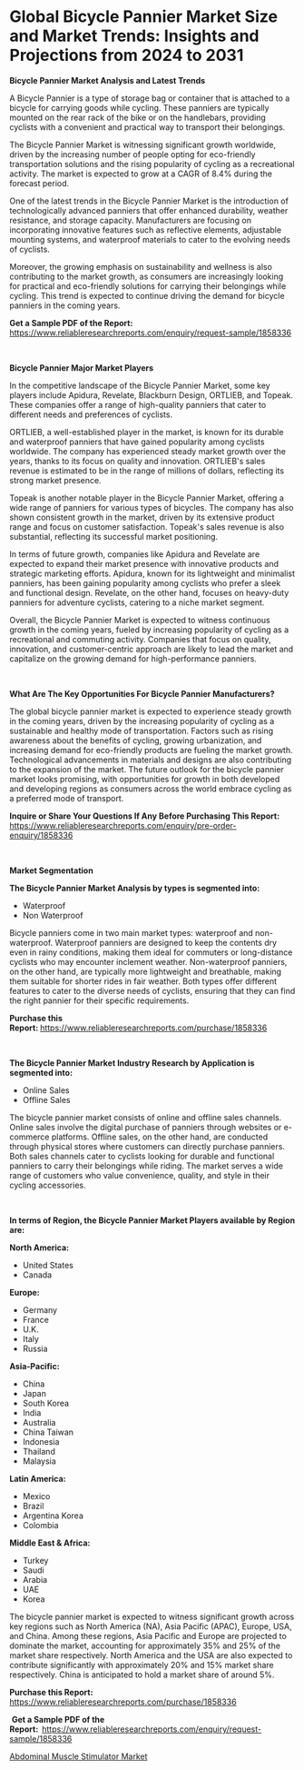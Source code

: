 <p><h1>Global Bicycle Pannier Market Size and Market Trends: Insights and Projections from 2024 to 2031</h1></p><p><strong>Bicycle Pannier Market Analysis and Latest Trends</strong></p>
<p><p>A Bicycle Pannier is a type of storage bag or container that is attached to a bicycle for carrying goods while cycling. These panniers are typically mounted on the rear rack of the bike or on the handlebars, providing cyclists with a convenient and practical way to transport their belongings.</p><p>The Bicycle Pannier Market is witnessing significant growth worldwide, driven by the increasing number of people opting for eco-friendly transportation solutions and the rising popularity of cycling as a recreational activity. The market is expected to grow at a CAGR of 8.4% during the forecast period.</p><p>One of the latest trends in the Bicycle Pannier Market is the introduction of technologically advanced panniers that offer enhanced durability, weather resistance, and storage capacity. Manufacturers are focusing on incorporating innovative features such as reflective elements, adjustable mounting systems, and waterproof materials to cater to the evolving needs of cyclists.</p><p>Moreover, the growing emphasis on sustainability and wellness is also contributing to the market growth, as consumers are increasingly looking for practical and eco-friendly solutions for carrying their belongings while cycling. This trend is expected to continue driving the demand for bicycle panniers in the coming years.</p></p>
<p><strong>Get a Sample PDF of the Report:&nbsp;</strong> <a href="https://www.reliableresearchreports.com/enquiry/request-sample/1858336">https://www.reliableresearchreports.com/enquiry/request-sample/1858336</a></p>
<p>&nbsp;</p>
<p><strong>Bicycle Pannier Major Market Players</strong></p>
<p><p>In the competitive landscape of the Bicycle Pannier Market, some key players include Apidura, Revelate, Blackburn Design, ORTLIEB, and Topeak. These companies offer a range of high-quality panniers that cater to different needs and preferences of cyclists.</p><p>ORTLIEB, a well-established player in the market, is known for its durable and waterproof panniers that have gained popularity among cyclists worldwide. The company has experienced steady market growth over the years, thanks to its focus on quality and innovation. ORTLIEB's sales revenue is estimated to be in the range of millions of dollars, reflecting its strong market presence.</p><p>Topeak is another notable player in the Bicycle Pannier Market, offering a wide range of panniers for various types of bicycles. The company has also shown consistent growth in the market, driven by its extensive product range and focus on customer satisfaction. Topeak's sales revenue is also substantial, reflecting its successful market positioning.</p><p>In terms of future growth, companies like Apidura and Revelate are expected to expand their market presence with innovative products and strategic marketing efforts. Apidura, known for its lightweight and minimalist panniers, has been gaining popularity among cyclists who prefer a sleek and functional design. Revelate, on the other hand, focuses on heavy-duty panniers for adventure cyclists, catering to a niche market segment.</p><p>Overall, the Bicycle Pannier Market is expected to witness continuous growth in the coming years, fueled by increasing popularity of cycling as a recreational and commuting activity. Companies that focus on quality, innovation, and customer-centric approach are likely to lead the market and capitalize on the growing demand for high-performance panniers.</p></p>
<p>&nbsp;</p>
<p><strong>What Are The Key Opportunities For Bicycle Pannier Manufacturers?</strong></p>
<p><p>The global bicycle pannier market is expected to experience steady growth in the coming years, driven by the increasing popularity of cycling as a sustainable and healthy mode of transportation. Factors such as rising awareness about the benefits of cycling, growing urbanization, and increasing demand for eco-friendly products are fueling the market growth. Technological advancements in materials and designs are also contributing to the expansion of the market. The future outlook for the bicycle pannier market looks promising, with opportunities for growth in both developed and developing regions as consumers across the world embrace cycling as a preferred mode of transport.</p></p>
<p><strong>Inquire or Share Your Questions If Any Before Purchasing This Report:</strong> <a href="https://www.reliableresearchreports.com/enquiry/pre-order-enquiry/1858336">https://www.reliableresearchreports.com/enquiry/pre-order-enquiry/1858336</a></p>
<p>&nbsp;</p>
<p><strong>Market Segmentation</strong></p>
<p><strong>The Bicycle Pannier Market Analysis by types is segmented into:</strong></p>
<p><ul><li>Waterproof</li><li>Non Waterproof</li></ul></p>
<p><p>Bicycle panniers come in two main market types: waterproof and non-waterproof. Waterproof panniers are designed to keep the contents dry even in rainy conditions, making them ideal for commuters or long-distance cyclists who may encounter inclement weather. Non-waterproof panniers, on the other hand, are typically more lightweight and breathable, making them suitable for shorter rides in fair weather. Both types offer different features to cater to the diverse needs of cyclists, ensuring that they can find the right pannier for their specific requirements.</p></p>
<p><strong>Purchase this Report:&nbsp;</strong><a href="https://www.reliableresearchreports.com/purchase/1858336">https://www.reliableresearchreports.com/purchase/1858336</a></p>
<p>&nbsp;</p>
<p><strong>The Bicycle Pannier Market Industry Research by Application is segmented into:</strong></p>
<p><ul><li>Online Sales</li><li>Offline Sales</li></ul></p>
<p><p>The bicycle pannier market consists of online and offline sales channels. Online sales involve the digital purchase of panniers through websites or e-commerce platforms. Offline sales, on the other hand, are conducted through physical stores where customers can directly purchase panniers. Both sales channels cater to cyclists looking for durable and functional panniers to carry their belongings while riding. The market serves a wide range of customers who value convenience, quality, and style in their cycling accessories.</p></p>
<p>&nbsp;</p>
<p><strong>In terms of Region, the Bicycle Pannier Market Players available by Region are:</strong></p>
<p>
    <p> <strong> North America: </strong>
        <ul>
            <li>United States</li>
            <li>Canada</li>
        </ul>
        </p> 
    <p> <strong> Europe: </strong>
        <ul>
            <li>Germany</li>
            <li>France</li>
            <li>U.K.</li>
            <li>Italy</li>
            <li>Russia</li>
        </ul>
        </p> 
    <p> <strong> Asia-Pacific: </strong>
        <ul>
            <li>China</li>
            <li>Japan</li>
            <li>South Korea</li>
            <li>India</li>
            <li>Australia</li>
            <li>China Taiwan</li>
            <li>Indonesia</li>
            <li>Thailand</li>
            <li>Malaysia</li>
        </ul>
        </p> 
    <p> <strong> Latin America: </strong>
        <ul>
            <li>Mexico</li>
            <li>Brazil</li>
            <li>Argentina Korea</li>
            <li>Colombia</li>
        </ul>
        </p> 
    <p> <strong> Middle East & Africa: </strong>
        <ul>
            <li>Turkey</li>
            <li>Saudi</li>
            <li>Arabia</li>
            <li>UAE</li>
            <li>Korea</li>
        </ul>
    </p>
    </p>
<p><p>The bicycle pannier market is expected to witness significant growth across key regions such as North America (NA), Asia Pacific (APAC), Europe, USA, and China. Among these regions, Asia Pacific and Europe are projected to dominate the market, accounting for approximately 35% and 25% of the market share respectively. North America and the USA are also expected to contribute significantly with approximately 20% and 15% market share respectively. China is anticipated to hold a market share of around 5%.</p></p>
<p><strong>Purchase this Report: </strong><a href="https://www.reliableresearchreports.com/purchase/1858336">https://www.reliableresearchreports.com/purchase/1858336</a></p>
<p>&nbsp;<strong>Get a Sample PDF of the Report:&nbsp;&nbsp;</strong><a href="https://www.reliableresearchreports.com/enquiry/request-sample/1858336">https://www.reliableresearchreports.com/enquiry/request-sample/1858336</a></p>
<p><strong></strong></p>
<p><p><a href="https://github.com/lbird53714/Market-Research-Report-List-3/blob/main/abdominal-muscle-stimulator-market.md">Abdominal Muscle Stimulator Market</a></p></p>